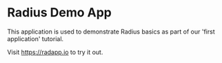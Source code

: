 # Radius Demo App

This application is used to demonstrate Radius basics as part of our 'first application' tutorial.

Visit <https://radapp.io> to try it out.
